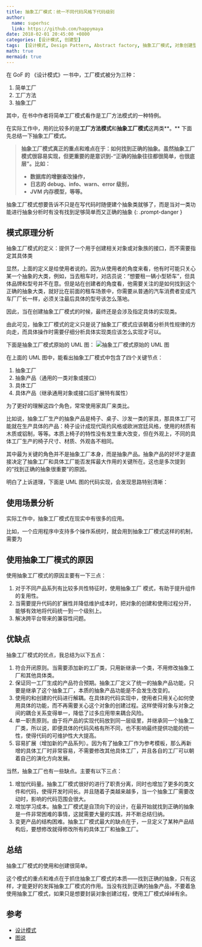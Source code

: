 ```yaml
---
title: 抽象工厂模式：统一不同代码风格下代码级别
author:
  name: superhsc
  link: https://github.com/happymaya
date: 2018-02-01 20:45:00 +0800
categories: [设计模式, 创建型]
tags:  [设计模式, Design Pattern, Abstract factory, 抽象工厂模式, 对象创建型模式]
math: true
mermaid: true
---
```


在 GoF 的 《设计模式》一书中，工厂模式被分为三种：

1. 简单工厂
2. 工厂方法
3. 抽象工厂

其中，在书中作者将简单工厂模式看作是工厂方法模式的一种特例。

在实际工作中，用的比较多的是**工厂方法模式**和**抽象工厂模式**这两类**。**
下面先总结一下抽象工厂模式。

> **抽象工厂模式真正的重点和难点在于：如何找到正确的抽象。虽然抽象工厂模式很容易实现，但更重要的是意识到-“正确的抽象往往都很简单，也很底层”。比如：**
> - **数据库的增删查改操作，**
> - **日志的 debug、info、warn、error 级别，**
> - **JVM 内存模型，等等。**
> 
抽象工厂模式想要告诉不只是在写代码时随便建个抽象类就够了，而是当对一类功能进行抽象分析时有没有找到足够简单而又正确的抽象
{: .prompt-danger }


## 模式原理分析

抽象工厂模式的定义：提供了一个用于创建相关对象或对象族的接口，而不需要指定其具体类

显然，上面的定义是给使用者说的。因为从使用者的角度来看，他有时可能只关心某一个抽象的大类，例如，当去租车时，对店员说：“想要租一辆小型轿车”，但具体品牌和型号并不在意。但是站在创建者的角度看，他需要关注的是如何找到这个正确的抽象大类，就好比在前面的租车场景中，你需要从普通的汽车消费者变成汽车厂厂长一样，必须关注最后具体的型号该怎么落地。

因此，当在创建抽象工厂模式的时候，最终还是会涉及指定具体的实现类。

由此可见，抽象工厂模式的定义只是说了抽象工厂模式应该朝着分析共性规律的方向走，而具体操作时需要仔细分析具体实现类应该怎么实现才可以。

下面是抽象工厂模式原始的 UML 图：
![抽象工厂模式原始的 UML 图](https://maxpixelton.github.io/images/assert/design-patterns/abstract-factory.png)

在上面的 UML 图中，能看出抽象工厂模式中包含了四个关键节点：

1. 抽象工厂
2. 抽象产品（通用的一类对象或接口）
3. 具体工厂
4. 具体产品（继承通用对象或接口后扩展特有属性）

为了更好的理解这四个角色，常常使用家具厂来类比。

比如说，抽象工厂生产的抽象产品是椅子、桌子、沙发一类的家具，那具体工厂可能就在生产具体的产品：椅子设计成现代简约风格或欧洲宫廷风格，使用的材质有木质或铝制，等等。本质上椅子的特性没有发生重大改变，但在外观上，不同的具体工厂生产的椅子尺寸、材质、外观各不相同。

其中最为关键的角色并不是抽象工厂本身，而是抽象产品。抽象产品的好坏才是直接决定了抽象工厂和具体工厂能否发挥最大作用的关键所在。这也是多次提到的“找到正确的抽象很重要”的原因。

明白了上诉道理，下面是 UML 图的代码实现，会发现思路特别清晰：

## 使用场景分析

实际工作中，抽象工厂模式在现实中有很多的应用。

比如，一个应用程序中支持多个操作系统时，就会用到抽象工厂模式这样的机制，需要为

## 使用抽象工厂模式的原因

使用抽象工厂模式的原因主要有一下三点：

1. 对于不同产品系列有比较多共性特征时，使用抽象工厂 模式，有助于提升组件的复用性。
2. 当需要提升代码的扩展性并降低维护成本时，把对象的创建和使用过程分开，能够有效地将代码统一到一个级别上。
3. 解决跨平台带来的兼容性问题。

## 优缺点

抽象工厂模式的优点，我总结为以下五点：

1. 符合开闭原则。当需要添加新的工厂类，只用新继承一个类，不用修改抽象工厂和其他具体类。
2. 保证同一工厂生成的产品符合预期。抽象工厂定义了统一的抽象产品功能，只要是继承了这个抽象工厂，本质的抽象产品功能是不会发生改变的。
3. 使用的和创建的代码进行解耦。在具体的代码实现中，使用者只用关心如何使用具体的功能，而不再需要关心这个对象的创建过程。这样使得对象与对象之间的耦合关系变得单一，降低了过多应用带来耦合风险。
4. 单一职责原则。由于将产品的实现代码放到同一层级里，并继承同一个抽象工厂类，所以说，即便具体的代码风格有所不同，也不影响最终提供功能的统一性，使得代码的可维护性大大提高。
5. 容易扩展（增加新的产品系列）。因为有了抽象工厂作为参考模板，那么再新增的具体工厂时非常容易，不需要修改其他具体工厂，并且各自的工厂可以朝着自己的演化方向发展。

当然，抽象工厂也有一些缺点。主要有以下三点：

1. 增加代码量。抽象工厂模式很好的进行了职责分离，同时也增加了更多的类文件和代码，使得开发时间长。并且随着子类越来越多，当一个抽象工厂需要改动时，影响的代码范围会很大。
2. 增加学习成本。抽象工厂模式是自顶向下的设计，在最开始就找到正确的抽象是一件非常困难的事情，这就需要大量的实践，并不断总结归纳。
3. 变更产品的结构困难。抽象工厂模式最大的缺点在于，一旦定义了某种产品结构后，要想修改就得修改所有的具体工厂和抽象工厂。

## 总结

抽象工厂模式的使用和创建很简单。

这个模式的重点和难点在于抓住抽象工厂模式的本质——找到正确的抽象，只有这样，才能更好的发挥抽象工厂模式的作用。当没有找到正确的抽象产品，不要着急使用抽象工厂模式，如果只是想要封装对象创建过程，使用工厂模式绰绰有余。

## 参考

- [设计模式](https://refactoringguru.cn/design-patterns)
- [图说](https://design-patterns.readthedocs.io/zh_CN/latest/)
